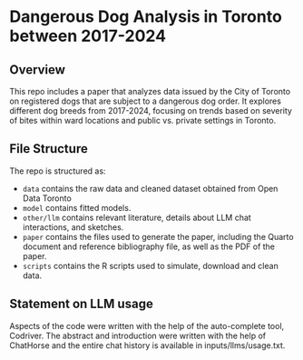 # Dangerous Dog Analysis in Toronto between 2017-2024

## Overview

This repo includes a paper that analyzes data issued by the City of Toronto on registered dogs that are subject to a dangerous dog order. It explores different dog breeds from 2017-2024, focusing on trends based on severity of bites within ward locations and public vs. private settings in Toronto.

## File Structure

The repo is structured as:

-   `data` contains the raw data and cleaned dataset obtained from Open Data Toronto
-   `model` contains fitted models. 
-   `other/llm` contains relevant literature, details about LLM chat interactions, and sketches.
-   `paper` contains the files used to generate the paper, including the Quarto document and reference bibliography file, as well as the PDF of the paper. 
-   `scripts` contains the R scripts used to simulate, download and clean data.


## Statement on LLM usage

Aspects of the code were written with the help of the auto-complete tool, Codriver. The abstract and introduction were written with the help of ChatHorse and the entire chat history is available in inputs/llms/usage.txt.
